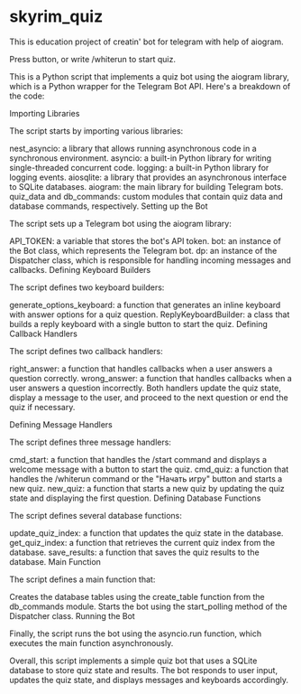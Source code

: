# skyrim_quiz
This is education project of creatin' bot for telegram with help of aiogram.

Press button, or write /whiterun to start quiz.

This is a Python script that implements a quiz bot using the aiogram library, which is a Python wrapper for the Telegram Bot API. Here's a breakdown of the code:

Importing Libraries

The script starts by importing various libraries:

nest_asyncio: a library that allows running asynchronous code in a synchronous environment.
asyncio: a built-in Python library for writing single-threaded concurrent code.
logging: a built-in Python library for logging events.
aiosqlite: a library that provides an asynchronous interface to SQLite databases.
aiogram: the main library for building Telegram bots.
quiz_data and db_commands: custom modules that contain quiz data and database commands, respectively.
Setting up the Bot

The script sets up a Telegram bot using the aiogram library:

API_TOKEN: a variable that stores the bot's API token.
bot: an instance of the Bot class, which represents the Telegram bot.
dp: an instance of the Dispatcher class, which is responsible for handling incoming messages and callbacks.
Defining Keyboard Builders

The script defines two keyboard builders:

generate_options_keyboard: a function that generates an inline keyboard with answer options for a quiz question.
ReplyKeyboardBuilder: a class that builds a reply keyboard with a single button to start the quiz.
Defining Callback Handlers

The script defines two callback handlers:

right_answer: a function that handles callbacks when a user answers a question correctly.
wrong_answer: a function that handles callbacks when a user answers a question incorrectly.
Both handlers update the quiz state, display a message to the user, and proceed to the next question or end the quiz if necessary.

Defining Message Handlers

The script defines three message handlers:

cmd_start: a function that handles the /start command and displays a welcome message with a button to start the quiz.
cmd_quiz: a function that handles the /whiterun command or the "Начать игру" button and starts a new quiz.
new_quiz: a function that starts a new quiz by updating the quiz state and displaying the first question.
Defining Database Functions

The script defines several database functions:

update_quiz_index: a function that updates the quiz state in the database.
get_quiz_index: a function that retrieves the current quiz index from the database.
save_results: a function that saves the quiz results to the database.
Main Function

The script defines a main function that:

Creates the database tables using the create_table function from the db_commands module.
Starts the bot using the start_polling method of the Dispatcher class.
Running the Bot

Finally, the script runs the bot using the asyncio.run function, which executes the main function asynchronously.

Overall, this script implements a simple quiz bot that uses a SQLite database to store quiz state and results. The bot responds to user input, updates the quiz state, and displays messages and keyboards accordingly.
